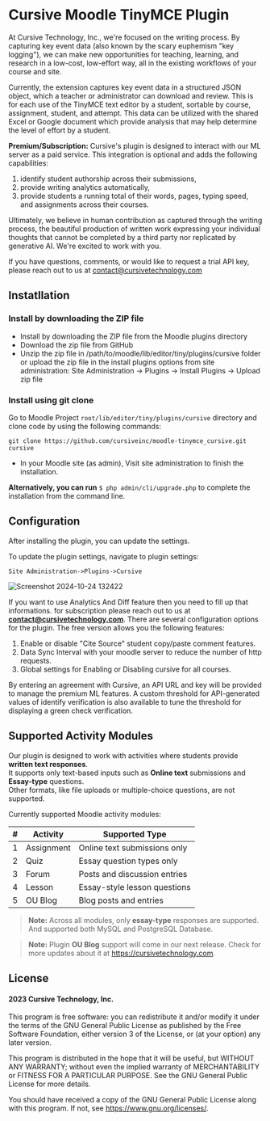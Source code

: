 # Cursive Moodle TinyMCE Plugin #

At Cursive Technology, Inc., we're focused on the writing process. By capturing key event data (also known by the scary euphemism "key logging"), we can make new opportunities for teaching, learning, and research in a low-cost, low-effort way, all in the existing workflows of your course and site.

Currently, the extension captures key event data in a structured JSON object, which a teacher or administrator can download and review. This is for each use of the TinyMCE text editor by a student, sortable by course, assignment, student, and attempt. This data can be utilized with the shared Excel or Google document which provide analysis that may help determine the level of effort by a student.

**Premium/Subscription:** Cursive's plugin is designed to interact with our ML server as a paid service. This integration is optional and adds the following capabilities: 
1. identify student authorship across their submissions, 
2. provide writing analytics automatically, 
3. provide students a running total of their words, pages, typing speed, and assignments across their courses.

Ultimately, we believe in human contribution as captured through the writing process, the beautiful production of written work expressing your individual thoughts that cannot be completed by a third party nor replicated by generative AI. We're excited to work with you.

If you have questions, comments, or would like to request a trial API key, please reach out to us at contact@cursivetechnology.com


## Instatllation

### Install by downloading the ZIP file
- Install by downloading the ZIP file from the Moodle plugins directory
- Download the zip file from GitHub
- Unzip the zip file in /path/to/moodle/lib/editor/tiny/plugins/cursive folder or upload the zip file in the install plugins options from site administration: Site Administration -> Plugins -> Install Plugins -> Upload zip file

### Install using git clone

Go to Moodle Project `root/lib/editor/tiny/plugins/cursive` directory and clone code by using the following commands:

```
git clone https://github.com/cursiveinc/moodle-tinymce_cursive.git cursive
```
- In your Moodle site (as admin), Visit site administration to finish the installation.

**Alternatively, you can run**
``$ php admin/cli/upgrade.php``
to complete the installation from the command line.


## Configuration
After installing the plugin, you can update the settings.

To update the plugin settings, navigate to plugin settings: 

 `Site Administration->Plugins->Cursive`
  
![Screenshot 2024-10-24 132422](https://github.com/user-attachments/assets/f176ce08-37d7-4c52-8a09-cade09fcbb99)

If you want to use Analytics And Diff feature then you need to fill up that informations.
for subscription please reach out to us at **contact@cursivetechnology.com**.
There are several configuration options for the plugin. The free version allows you the following features: 
1. Enable or disable "Cite Source" student copy/paste comment features. 
2. Data Sync Interval with your moodle server to reduce the number of http requests.
3. Global settings for Enabling or Disabling cursive for all courses.

By entering an agreement with Cursive, an API URL and key will be provided to manage the premium ML features. A custom threshold for API-generated values of identify verification is also available to tune the threshold for displaying a green check verification. 

## Supported Activity Modules

Our plugin is designed to work with activities where students provide **written text responses**.  
It supports only text-based inputs such as **Online text** submissions and **Essay-type** questions.  
Other formats, like file uploads or multiple-choice questions, are not supported.

Currently supported Moodle activity modules:

| # | Activity  | Supported Type |
|:-:|-----------|----------------|
| 1 | Assignment | Online text submissions only |
| 2 | Quiz       | Essay question types only |
| 3 | Forum      | Posts and discussion entries |
| 4 | Lesson     | Essay-style lesson questions |
| 5 | OU Blog    | Blog posts and entries |

> **Note:** Across all modules, only **essay-type** responses are supported. And supported both MySQL and PostgreSQL Database.


>**Note:** Plugin **OU Blog** support will come in our next release. Check for more updates about it at https://cursivetechnology.com.

## License
#### 2023 Cursive Technology, Inc.

This program is free software: you can redistribute it and/or modify it under the terms of the GNU General Public License as published by the Free Software Foundation, either version 3 of the License, or (at your option) any later version.

This program is distributed in the hope that it will be useful, but WITHOUT ANY WARRANTY; without even the implied warranty of MERCHANTABILITY or FITNESS FOR A PARTICULAR PURPOSE. See the GNU General Public License for more details.

You should have received a copy of the GNU General Public License along with this program. If not, see https://www.gnu.org/licenses/.
